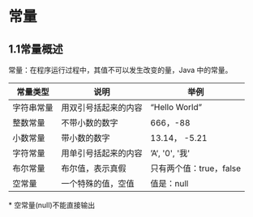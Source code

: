 # 常量

##  1.1常量概述

常量：在程序运行过程中，其值不可以发生改变的量，Java 中的常量。

| 常量类型   | 说明                 | 举例                    |
| ---------- | -------------------- | ----------------------- |
| 字符串常量 | 用双引号括起来的内容 | “Hello World”           |
| 整数常量   | 不带小数的数字       | 666，-88                |
| 小数常量   | 带小数的数字         | 13.14， -5.21           |
| 字符常量   | 用单引号括起来的内容 | ’A‘, '0', '我'          |
| 布尔常量   | 布尔值，表示真假     | 只有两个值：true，false |
| 空常量     | 一个特殊的值，空值   | 值是：null              |

\* 空常量(null)不能直接输出


